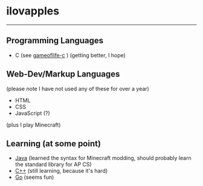 # ilovapples
---
## Programming Languages
- C (see [gameoflife-c](https://github.com/ilovapples/gameoflife-c) ) (getting better, I hope)

## Web-Dev/Markup Languages
(please note I have not used any of these for over a year)
- HTML
- CSS
- JavaScript (?)

(plus I play Minecraft)

## Learning (at some point)
- [Java](https://java.com) (learned the syntax for Minecraft modding, should probably learn the standard library for AP CS)
- [C++](https://www.isocpp.org) (still learning, because it's hard)
- [Go](https://go.dev) (seems fun)
